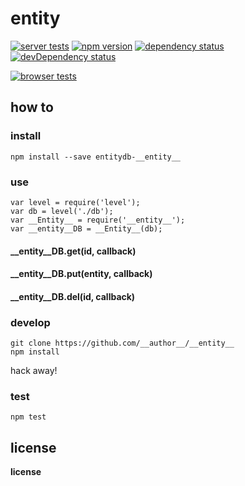 # __entity__

[![server tests](https://travis-ci.org/__author__/__entity__.png)](https://travis-ci.org/__author__/__entity__)
[![npm version](https://badge.fury.io/js/entitydb-__entity__.png)](https://npmjs.org/package/entitydb-__entity__)
[![dependency status](https://david-dm.org/__author__/__entity__.png)](https://david-dm.org/__author__/__entity__)
[![devDependency status](https://david-dm.org/__author__/__entity__/dev-status.png)](https://david-dm.org/__author__/__entity__#info=devDependencies)

[![browser tests](https://ci.testling.com/__author__/__entity__.png)](https://ci.testling.com/__author__/__entity__)

## how to

### install

```
npm install --save entitydb-__entity__
```

### use

```
var level = require('level');
var db = level('./db');
var __Entity__ = require('__entity__');
var __entity__DB = __Entity__(db);
```

#### __entity__DB.get(id, callback)

#### __entity__DB.put(__entity__, callback)

#### __entity__DB.del(id, callback)

### develop

```
git clone https://github.com/__author__/__entity__
npm install
```

hack away!

### test

```
npm test
```

## license

__license__